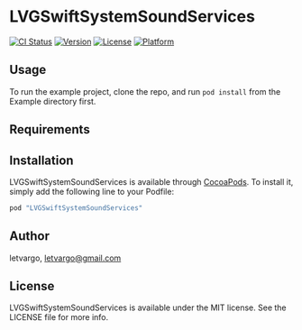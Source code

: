 # LVGSwiftSystemSoundServices

[![CI Status](http://img.shields.io/travis/letvargo/LVGSwiftSystemSoundServices.svg?style=flat)](https://travis-ci.org/letvargo/LVGSwiftSystemSoundServices)
[![Version](https://img.shields.io/cocoapods/v/LVGSwiftSystemSoundServices.svg?style=flat)](http://cocoapods.org/pods/LVGSwiftSystemSoundServices)
[![License](https://img.shields.io/cocoapods/l/LVGSwiftSystemSoundServices.svg?style=flat)](http://cocoapods.org/pods/LVGSwiftSystemSoundServices)
[![Platform](https://img.shields.io/cocoapods/p/LVGSwiftSystemSoundServices.svg?style=flat)](http://cocoapods.org/pods/LVGSwiftSystemSoundServices)

## Usage

To run the example project, clone the repo, and run `pod install` from the Example directory first.

## Requirements

## Installation

LVGSwiftSystemSoundServices is available through [CocoaPods](http://cocoapods.org). To install
it, simply add the following line to your Podfile:

```ruby
pod "LVGSwiftSystemSoundServices"
```

## Author

letvargo, letvargo@gmail.com

## License

LVGSwiftSystemSoundServices is available under the MIT license. See the LICENSE file for more info.
